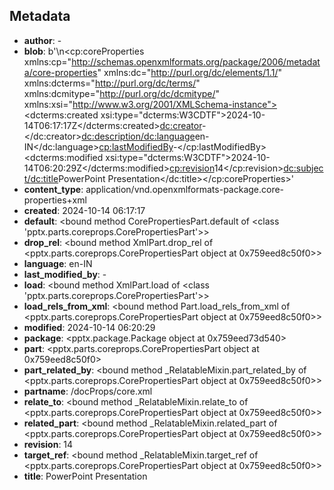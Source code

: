 
## Metadata
- **author**: -
- **blob**: b'<?xml version=\'1.0\' encoding=\'UTF-8\' standalone=\'yes\'?>\n<cp:coreProperties xmlns:cp="http://schemas.openxmlformats.org/package/2006/metadata/core-properties" xmlns:dc="http://purl.org/dc/elements/1.1/" xmlns:dcterms="http://purl.org/dc/terms/" xmlns:dcmitype="http://purl.org/dc/dcmitype/" xmlns:xsi="http://www.w3.org/2001/XMLSchema-instance"><dcterms:created xsi:type="dcterms:W3CDTF">2024-10-14T06:17:17Z</dcterms:created><dc:creator>-</dc:creator><dc:description/><dc:language>en-IN</dc:language><cp:lastModifiedBy>-</cp:lastModifiedBy><dcterms:modified xsi:type="dcterms:W3CDTF">2024-10-14T06:20:29Z</dcterms:modified><cp:revision>14</cp:revision><dc:subject/><dc:title>PowerPoint Presentation</dc:title></cp:coreProperties>'
- **content_type**: application/vnd.openxmlformats-package.core-properties+xml
- **created**: 2024-10-14 06:17:17
- **default**: <bound method CorePropertiesPart.default of <class 'pptx.parts.coreprops.CorePropertiesPart'>>
- **drop_rel**: <bound method XmlPart.drop_rel of <pptx.parts.coreprops.CorePropertiesPart object at 0x759eed8c50f0>>
- **language**: en-IN
- **last_modified_by**: -
- **load**: <bound method XmlPart.load of <class 'pptx.parts.coreprops.CorePropertiesPart'>>
- **load_rels_from_xml**: <bound method Part.load_rels_from_xml of <pptx.parts.coreprops.CorePropertiesPart object at 0x759eed8c50f0>>
- **modified**: 2024-10-14 06:20:29
- **package**: <pptx.package.Package object at 0x759eed73d540>
- **part**: <pptx.parts.coreprops.CorePropertiesPart object at 0x759eed8c50f0>
- **part_related_by**: <bound method _RelatableMixin.part_related_by of <pptx.parts.coreprops.CorePropertiesPart object at 0x759eed8c50f0>>
- **partname**: /docProps/core.xml
- **relate_to**: <bound method _RelatableMixin.relate_to of <pptx.parts.coreprops.CorePropertiesPart object at 0x759eed8c50f0>>
- **related_part**: <bound method _RelatableMixin.related_part of <pptx.parts.coreprops.CorePropertiesPart object at 0x759eed8c50f0>>
- **revision**: 14
- **target_ref**: <bound method _RelatableMixin.target_ref of <pptx.parts.coreprops.CorePropertiesPart object at 0x759eed8c50f0>>
- **title**: PowerPoint Presentation
